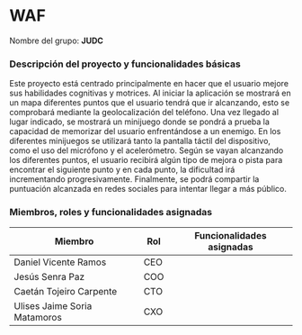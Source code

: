 # WAF

Nombre del grupo: **JUDC**

### Descripción del proyecto y funcionalidades básicas

Este proyecto está centrado principalmente en hacer que el usuario mejore sus habilidades cognitivas y motrices. Al iniciar la aplicación se mostrará en un mapa diferentes puntos que el usuario tendrá que ir alcanzando, esto se comprobará mediante la geolocalización del teléfono. Una vez llegado al lugar indicado, se mostrará un minijuego donde se pondrá a prueba la capacidad de memorizar del usuario enfrentándose a un enemigo. En los diferentes minijuegos se utilizará tanto la pantalla táctil del dispositivo, como el uso del micrófono y el acelerómetro. Según se vayan alcanzando los diferentes puntos, el usuario recibirá algún tipo de mejora o pista para encontrar el siguiente punto y en cada punto, la dificultad irá incrementando progresivamente. Finalmente, se podrá compartir la puntuación alcanzada en redes sociales para intentar llegar a más público.


### Miembros, roles y funcionalidades asignadas

|             Miembro           |   Rol    | Funcionalidades asignadas |
|-------------------------------|----------|---------------------------|
| Daniel Vicente Ramos          |   CEO    |    |
| Jesús Senra Paz               |   COO    |    |
| Caetán Tojeiro Carpente       |   CTO    |    |
| Ulises Jaime Soria Matamoros  |   CXO    |    |




